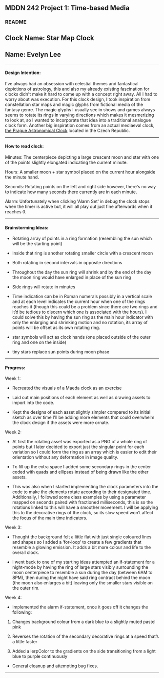 ## MDDN 242 Project 1: Time-based Media  

### README

## Clock Name: Star Map Clock
## Name: Evelyn Lee

_____________________________________________________________________________________________________
#### Design Intention:

I've always had an obsession with celestial themes and fantastical depictions of astrology, this and also my already existing fascination for clocks didn't make it hard to come up with a concept right away. All I had to worry about was execution.
For this clock design, I took inspiration from constellation star maps and magic glyphs from fictional media of the fantasy genre. The magic glyphs I usually see in shows and games always seems to rotate its rings in varying directions which makes it mesmerizing to look at, so I wanted to incorporate that idea into a traditional analogue clock form. Another big inspiration comes from an actual mediaeval clock, [the Prague Astronomical Clock](https://www.prague.eu/en/object/places/3129/astronomical-clock) located in the Czech Republic.

_____________________________________________________________________________________________________
#### How to read clock:

Minutes: The centerpiece depicting a large crescent moon and star with one of the points slightly elongated indicating the current minute.

Hours: A smaller moon + star symbol placed on the current hour alongside the minute hand.

Seconds: Rotating points on the left and right side however, there's no way to indicate how many seconds there currently are in each minute.

Alarm: Unfortunately when clicking 'Alarm Set' in debug the clock stops when the timer is active but, it will all play out just fine afterwards when it reaches 0.

_____________________________________________________________________________________________________
#### Brainstorming Ideas: 

- Rotating array of points in a ring formation (resembling the sun which will be the starting point) 

- Inside that ring is another rotating smaller circle with a crescent moon 

- Both rotating in second intervals in opposite directions 

- Throughout the day the sun ring will shrink and by the end of the day the moon ring would have enlarged in place of the sun ring 

- Side rings will rotate in minutes 

- Time indication can be in Roman numerals possibly in a vertical scale and at each level indicates the current hour when one of the rings reaches it (though this could be a problem since there are two rings and it’d be tedious to discern which one is associated with the hours). I could solve this by having the sun ring as the main hour indicator with only the enlarging and shrinking motion and no rotation, its array of points will be offset as its own rotating ring.

- star symbols will act as clock hands (one placed outside of the outer ring and one on the inside) 

- tiny stars replace sun points during moon phase 

_____________________________________________________________________________________________________
#### Progress:  

Week 1: 

- Recreated the visuals of a Maeda clock as an exercise
- Laid out main positions of each element as well as drawing assets to import into the code. 

- Kept the designs of each asset slightly simpler compared to its initial sketch as over time I'll be adding more elements that could overwhelm the clock design if the assets were more ornate. 

 

Week 2: 

- At first the rotating asset was exported as a PNG of a whole ring of points but I later decided to export just the singular point for each variation so I could form the ring as an array which is easier to edit their orientation without any deformation in image quality. 

- To fill up the extra space I added some secondary rings in the center coded with quads and ellipses instead of being drawn like the other assets. 

- This was also when I started implementing the clock parameters into the code to make the elements rotate according to their designated time. Additionally, I followed some class examples by using a parameter mapped on seconds paired with fractioned milliseconds, this is so the rotations linked to this will have a smoother movement. I will be applying this to the decorative rings of the clock, so its slow speed won’t affect the focus of the main time indicators. 

 

Week 3: 

- Thought the background felt a little flat with just single coloured lines and shapes so I added a ‘for-loop’ to create a few gradients that resemble a glowing emission. It adds a bit more colour and life to the overall clock. 

- I went back to one of my starting ideas attempted an if-statement for a night-mode by having the ring of large stars visibly surrounding the moon centerpiece to resemble a sun during the day (between 6AM to 8PM), then during the night have said ring contract behind the moon (the moon also enlarges a bit) leaving only the smaller stars visible on the outer rim. 

 

Week 4: 

- Implemented the alarm if-statement, once it goes off it changes the following: 
1. Changes background colour from a dark blue to a slightly muted pastel pink 

2. Reverses the rotation of the secondary decorative rings at a speed that’s a little faster 

3. Added a lerpColor to the gradients on the side transitioning from a light blue to purple continuously 

- General cleanup and attempting bug fixes.

_____________________________________________________________________________________________________